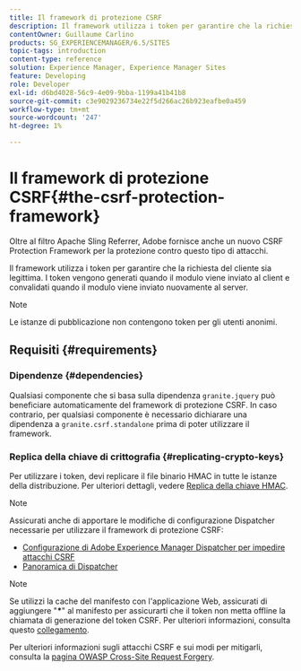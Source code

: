 ```yaml
---
title: Il framework di protezione CSRF
description: Il framework utilizza i token per garantire che la richiesta del cliente sia legittima
contentOwner: Guillaume Carlino
products: SG_EXPERIENCEMANAGER/6.5/SITES
topic-tags: introduction
content-type: reference
solution: Experience Manager, Experience Manager Sites
feature: Developing
role: Developer
exl-id: d6bd4028-56c9-4e09-9bba-1199a41b41b8
source-git-commit: c3e9029236734e22f5d266ac26b923eafbe0a459
workflow-type: tm+mt
source-wordcount: '247'
ht-degree: 1%

---
```


# Il framework di protezione CSRF{#the-csrf-protection-framework}

Oltre al filtro Apache Sling Referrer, Adobe fornisce anche un nuovo CSRF Protection Framework per la protezione contro questo tipo di attacchi.

Il framework utilizza i token per garantire che la richiesta del cliente sia legittima. I token vengono generati quando il modulo viene inviato al client e convalidati quando il modulo viene inviato nuovamente al server.

>[!NOTE]
>
>Le istanze di pubblicazione non contengono token per gli utenti anonimi.

## Requisiti {#requirements}

### Dipendenze {#dependencies}

Qualsiasi componente che si basa sulla dipendenza `granite.jquery` può beneficiare automaticamente del framework di protezione CSRF. In caso contrario, per qualsiasi componente è necessario dichiarare una dipendenza a `granite.csrf.standalone` prima di poter utilizzare il framework.

### Replica della chiave di crittografia {#replicating-crypto-keys}

Per utilizzare i token, devi replicare il file binario HMAC in tutte le istanze della distribuzione. Per ulteriori dettagli, vedere [Replica della chiave HMAC](/help/sites-administering/encapsulated-token.md#replicating-the-hmac-key).

>[!NOTE]
>
>Assicurati anche di apportare le modifiche di configurazione Dispatcher necessarie per utilizzare il framework di protezione CSRF:
>
>* [Configurazione di Adobe Experience Manager Dispatcher per impedire attacchi CSRF](https://experienceleague.adobe.com/it/docs/experience-manager-dispatcher/using/configuring/configuring-dispatcher-to-prevent-csrf)
>* [Panoramica di Dispatcher](https://experienceleague.adobe.com/it/docs/experience-manager-dispatcher/using/dispatcher)

>[!NOTE]
>
>Se utilizzi la cache del manifesto con l&#39;applicazione Web, assicurati di aggiungere &quot;**&ast;**&quot; al manifesto per assicurarti che il token non metta offline la chiamata di generazione del token CSRF. Per ulteriori informazioni, consulta questo [collegamento](https://www.w3.org/TR/offline-webapps/).
>
>Per ulteriori informazioni sugli attacchi CSRF e sui modi per mitigarli, consulta la [pagina OWASP Cross-Site Request Forgery](https://owasp.org/www-community/attacks/csrf).
